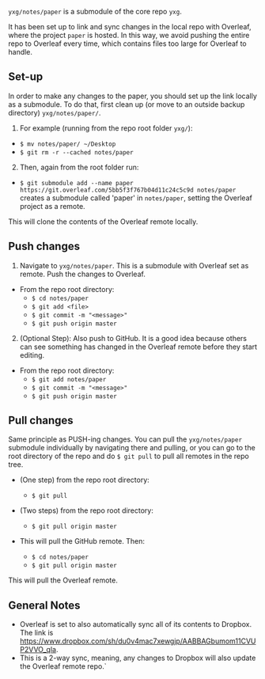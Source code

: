 `yxg/notes/paper` is a submodule of the core repo `yxg`.

It has been set up to link and sync changes in the local repo with Overleaf,
where the project `paper` is hosted. In this way, we avoid pushing the entire repo to Overleaf every time, which contains files too large for Overleaf to handle.


## Set-up

In order to make any changes to the paper, you should set up the link locally as a submodule. To do that, first clean up (or move to an outside backup directory) `yxg/notes/paper/`.

1. For example (running from the repo root folder `yxg/`):
  - `$ mv notes/paper/ ~/Desktop`
  - `$ git rm -r --cached notes/paper`

2. Then, again from the root folder run:
  - `$ git submodule add --name paper https://git.overleaf.com/5bb5f3f767b04d11c24c5c9d notes/paper` creates a submodule called 'paper' in `notes/paper`, setting the Overleaf project as a remote.

This will clone the contents of the Overleaf remote locally.

## Push changes

1. Navigate to `yxg/notes/paper`. This is a submodule with Overleaf set as remote. Push the changes to Overleaf.

* From the repo root directory:
  - `$ cd notes/paper`
  - `$ git add <file>`
  - `$ git commit -m "<message>"`
  - `$ git push origin master`

2. (Optional Step): Also push to GitHub. It is a good idea because others can see something has changed in the Overleaf remote before they start editing.

* From the repo root directory:
  - `$ git add notes/paper`
  - `$ git commit -m "<message>"`
  - `$ git push origin master`


## Pull changes

Same principle as PUSH-ing changes. You can pull the `yxg/notes/paper` submodule individually by navigating there and pulling, or you can go to the root directory of the repo and do `$ git pull` to pull all remotes in the repo tree.

* (One step) from the repo root directory:
  - `$ git pull`

* (Two steps) from the repo root directory:
  - `$ git pull origin master`
* This will pull the GitHub remote. Then:
  - `$ cd notes/paper`
  - `$ git pull origin master`

This will pull the Overleaf remote.

## General Notes

* Overleaf is set to also automatically sync all of its contents to Dropbox. The link is https://www.dropbox.com/sh/du0v4mac7xewgjp/AABBAGbumom11CVUP2VVO_qla.
* This is a 2-way sync, meaning, any changes to Dropbox will also update the Overleaf remote repo.`
